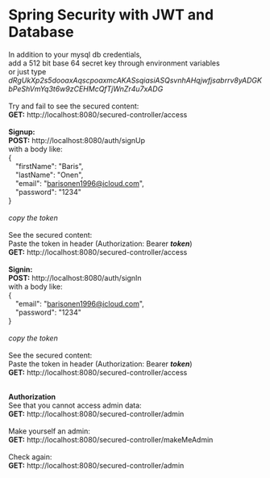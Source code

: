 # Spring Security with JWT and Database <br/>
In addition to your mysql db credentials, <br/>add a 512 bit base 64 secret key through environment variables <br/> or just type _dRgUkXp2s5dooaxAqscpoaxmcAKASsqiasiASQsvnhAHqjwfjsabrrv8yADGKbPeShVmYq3t6w9zCEHMcQfTjWnZr4u7xADG_ <br/><br/>
Try and fail to see the secured content: <br/>
**GET:** http://localhost:8080/secured-controller/access <br/><br/>
**Signup:**<br/>
**POST:** http://localhost:8080/auth/signUp <br/>
with a body like: <br/>
{ <br/>
&emsp;"firstName": "Baris", <br/>
&emsp;"lastName": "Onen", <br/>
&emsp;"email": "barisonen1996@icloud.com", <br/>
&emsp;"password": "1234" <br/>
} <br/> <br/>
_copy the token_ <br/><br/>
See the secured content: <br/>
Paste the token in header (Authorization: Bearer _**token**_)<br/>
**GET:** http://localhost:8080/secured-controller/access <br/><br/>
**Signin:**<br/>
**POST:** http://localhost:8080/auth/signIn <br/>
with a body like: <br/>
{ <br/>
&emsp;"email": "barisonen1996@icloud.com", <br/>
&emsp;"password": "1234" <br/>
} <br/><br/>
_copy the token_ <br/><br/>
See the secured content: <br/>
Paste the token in header (Authorization: Bearer _**token**_)<br/>
**GET:** http://localhost:8080/secured-controller/access <br/><br/>

**Authorization**<br/>
See that you cannot access admin data:<br/>
**GET:** http://localhost:8080/secured-controller/admin <br/><br/>
Make yourself an admin: <br/>
**GET:** http://localhost:8080/secured-controller/makeMeAdmin <br/><br/>
Check again: <br/>
**GET:** http://localhost:8080/secured-controller/admin <br/><br/>



